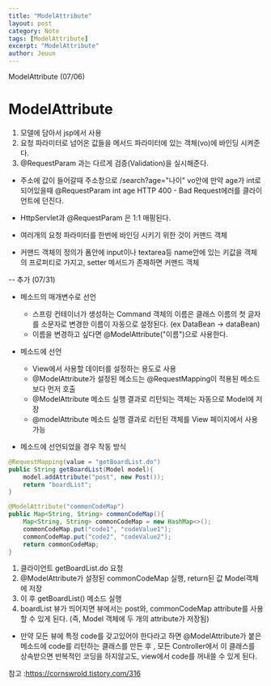 ```yaml
---
title: "ModelAttribute"
layout: post
category: Note
tags: [ModelAttribute]
excerpt: "ModelAttribute"
author: Jeuun
---
```

ModelAttribute (07/06)

# ModelAttribute

1. 모델에 담아서 jsp에서 사용
2. 요청 파라미터로 넘어온 값들을 메서드 파라미터에 있는 객체(vo)에 바인딩 시켜준다.
3. @RequestParam 과는 다르게 검증(Validation)을 실시해준다.

- 주소에 값이 들어갈때 주소창으로 /search?age="나이" 
vo안에 만약 age가 int로 되어있을때 
@RequestParam int age
HTTP 400 - Bad Request에러를 클라이언트에 던진다.

- HttpServlet과 @RequestParam 은 1:1 매핑된다.

- 여러개의 요청 파라미터를 한번에 바인딩 시키기 위한 것이 커맨드 객체 
- 커맨드 객체의 정의가 폼안에 input이나 textarea등 name안에 있는 키값을 객체의 프로퍼티로 가지고, setter 메서드가 존재하면 커맨드 객체

-- 추가 (07/31)
- 메소드의 매개변수로 선언
  - 스프링 컨테이너가 생성하는 Command 객체의 이름은 클래스 이름의 첫 글자를 소문자로 변경한 이름이 자동으로 설정된다. (ex DataBean -> dataBean)
  - 이름을 변경하고 싶다면 @ModelAttribute("이름")으로 사용한다.

- 메소드에 선언
  - View에서 사용할 데이터를 설정하는 용도로 사용
  - @ModelAttribute가 설정된 메소드는 @RequestMapping이 적용된 메소드보다 먼저 호출
  - @ModelAttribute 메소드 실행 결과로 리턴되는 객체는 자동으로 Model에 저장
  - @modelAttribute 메소드 실행 결과로 리턴된 객체를 View 페이지에서 사용 가능
  
- 메소드에 선언되었을 경우 작동 방식
```java
@RequestMapping(value = "getBoardList.do")
public String getBoardList(Model model){
    model.addAttribute("post", new Post());
    return "boardList";
}

@ModelAttribute("commonCodeMap")
public Map<String, String> commonCodeMap(){
    Map<String, String> commonCodeMap = new HashMap<>();
    commonCodeMap.put("code1", "codeValue1");
    commonCodeMap.put("code2", "codeValue2");
    return commonCodeMap;
}
```
1. 클라이언트 getBoardList.do 요청
2. @ModelAttribute가 설정된 commonCodeMap 실행, return된 값 Model객체에 저장
3. 이 후 getBoardList() 메소드 실행
4. boardList 뷰가 띄어지면 뷰에서는 post와, commonCodeMap attribute를 사용할 수 있게 된다. (즉, Model 객체에 두 개의 attribute가 저장됨)

- 만약 모든 뷰에 특정 code를 갖고있어야 한다라고 하면 @ModelAttribute가 붙은 메소드에 code를 리턴하는 클래스를 만든 후 , 
모든 Controller에서 이 클래스를 상속받으면 반복적인 코딩을 하지않고도, view에서 code를 꺼내쓸 수 있게 된다.

참고 :https://cornswrold.tistory.com/316
  
  
